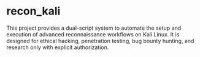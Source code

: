 # recon_kali
This project provides a dual-script system to automate the setup and execution of advanced reconnaissance workflows on Kali Linux. It is designed for ethical hacking, penetration testing, bug bounty hunting, and research only with explicit authorization.
